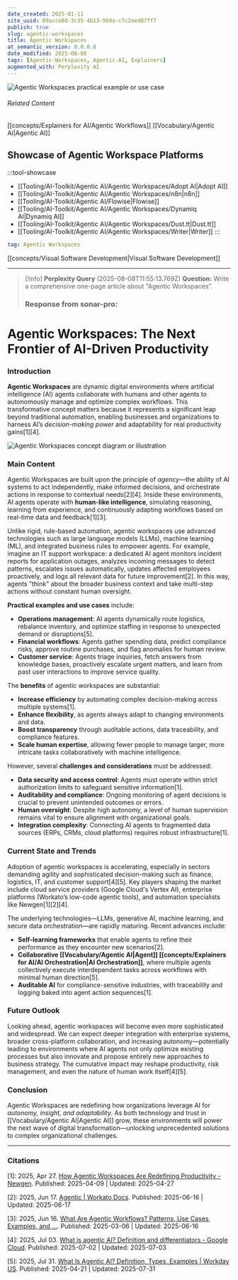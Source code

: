 ```yaml
---
date_created: 2025-01-11
site_uuid: 89acce8d-3c35-4b13-9b9a-c7c2eed87ff7
publish: true
slug: agentic-workspaces
title: Agentic Workspaces
at_semantic_version: 0.0.0.8
date_modified: 2025-08-08
tags: [Agentic-Workspaces, Agentic-AI, Explainers]
augmented_with: Perplexity AI
---
```

![Agentic Workspaces practical example or use case](https://newgensoft.com/wp-content/uploads/2025/03/Tenets-of-Agentic-Workspace-1024x840.jpg)

###### Related Content
[[concepts/Explainers for AI/Agentic Workflows]]
[[Vocabulary/Agentic AI|Agentic AI]]

## Showcase of Agentic Workspace Platforms
:::tool-showcase
- [[Tooling/AI-Toolkit/Agentic AI/Agentic Workspaces/Adopt AI|Adopt AI]]
- [[Tooling/AI-Toolkit/Agentic AI/Agentic Workspaces/n8n|n8n]]
- [[Tooling/AI-Toolkit/Agentic AI/Flowise|Flowise]]
- [[Tooling/AI-Toolkit/Agentic AI/Agentic Workspaces/Dynamiq AI|Dynamiq AI]]
- [[Tooling/AI-Toolkit/Agentic AI/Agentic Workspaces/Dust.tt|Dust.tt]]
- [[Tooling/AI-Toolkit/Agentic AI/Agentic Workspaces/Writer|Writer]]
:::


```yaml toolingGallery
tag: Agentic Workspaces
```

[[concepts/Visual Software Development|Visual Software Development]]



***
> [!info] **Perplexity Query** (2025-08-08T11:55:13.769Z)
> **Question:**
> Write a comprehensive one-page article about "Agentic Workspaces". 
> 
> ### **Response from sonar-pro**:

# **Agentic Workspaces: The Next Frontier of AI-Driven Productivity**

### Introduction

**Agentic Workspaces** are dynamic digital environments where artificial intelligence (AI) agents collaborate with humans and other agents to autonomously manage and optimize complex workflows. This transformative concept matters because it represents a significant leap beyond traditional automation, enabling businesses and organizations to harness AI’s *decision-making power* and adaptability for real productivity gains[1][4].

![Agentic Workspaces concept diagram or illustration](https://thecuberesearch.com/wp-content/uploads/244-_-Breaking-Analysis-_-How-Agentic-Platforms-Will-Redefine-Enterprise-Applications-14.jpg)

### Main Content

Agentic Workspaces are built upon the principle of *agency*—the ability of AI systems to act independently, make informed decisions, and orchestrate actions in response to contextual needs[2][4]. Inside these environments, AI agents operate with **human-like intelligence**, simulating reasoning, learning from experience, and continuously adapting workflows based on real-time data and feedback[1][3].

Unlike rigid, rule-based automation, agentic workspaces use advanced technologies such as large language models (LLMs), machine learning (ML), and integrated business rules to empower agents. For example, imagine an IT support workspace: a dedicated AI agent monitors incident reports for application outages, analyzes incoming messages to detect patterns, escalates issues automatically, updates affected employees proactively, and logs all relevant data for future improvement[2]. In this way, agents "think" about the broader business context and take multi-step actions without constant human oversight.

**Practical examples and use cases** include:
- **Operations management**: AI agents dynamically route logistics, rebalance inventory, and optimize staffing in response to unexpected demand or disruptions[5].
- **Financial workflows**: Agents gather spending data, predict compliance risks, approve routine purchases, and flag anomalies for human review.
- **Customer service**: Agents triage inquiries, fetch answers from knowledge bases, proactively escalate urgent matters, and learn from past user interactions to improve service quality.

The **benefits** of agentic workspaces are substantial:
- **Increase efficiency** by automating complex decision-making across multiple systems[1].
- **Enhance flexibility**, as agents always adapt to changing environments and data.
- **Boost transparency** through auditable actions, data traceability, and compliance features.
- **Scale human expertise**, allowing fewer people to manage larger, more intricate tasks collaboratively with machine intelligence.

However, several **challenges and considerations** must be addressed:
- **Data security and access control**: Agents must operate within strict authorization limits to safeguard sensitive information[1].
- **Auditability and compliance**: Ongoing monitoring of agent decisions is crucial to prevent unintended outcomes or errors.
- **Human oversight**: Despite high autonomy, a level of human supervision remains vital to ensure alignment with organizational goals.
- **Integration complexity**: Connecting AI agents to fragmented data sources (ERPs, CRMs, cloud platforms) requires robust infrastructure[1].

### Current State and Trends

Adoption of agentic workspaces is accelerating, especially in sectors demanding agility and sophisticated decision-making such as finance, logistics, IT, and customer support[4][5]. Key players shaping the market include cloud service providers (Google Cloud's Vertex AI), enterprise platforms (Workato’s low-code agentic tools), and automation specialists like Newgen[1][2][4].

The underlying technologies—LLMs, generative AI, machine learning, and secure data orchestration—are rapidly maturing. Recent advances include:
- **Self-learning frameworks** that enable agents to refine their performance as they encounter new scenarios[2].
- **Collaborative [[Vocabulary/Agentic AI|Agent]] [[concepts/Explainers for AI/AI Orchestration|AI Orchestration]]**, where multiple agents collectively execute interdependent tasks across workflows with minimal human direction[5].
- **Auditable AI** for compliance-sensitive industries, with traceability and logging baked into agent action sequences[1].

### Future Outlook

Looking ahead, agentic workspaces will become even more sophisticated and widespread. We can expect deeper integration with enterprise systems, broader cross-platform collaboration, and increasing autonomy—potentially leading to environments where AI agents not only optimize existing processes but also innovate and propose entirely new approaches to business strategy. The cumulative impact may reshape productivity, risk management, and even the nature of human work itself[4][5].

### Conclusion

Agentic Workspaces are redefining how organizations leverage AI for *autonomy, insight, and adaptability*. As both technology and trust in [[Vocabulary/Agentic AI|Agentic AI]] grow, these environments will power the next wave of digital transformation—unlocking unprecedented solutions to complex organizational challenges.

***


### Citations

[1]: 2025, Apr 27. [How Agentic Workspaces Are Redefining Productivity - Newgen](https://newgensoft.com/resources/article/agentic-workspaces/). Published: 2025-04-09 | Updated: 2025-04-27

[2]: 2025, Jun 17. [Agentic | Workato Docs](https://docs.workato.com/agentic/agentic.html). Published: 2025-06-16 | Updated: 2025-06-17

[3]: 2025, Jun 16. [What Are Agentic Workflows? Patterns, Use Cases, Examples, and ...](https://weaviate.io/blog/what-are-agentic-workflows). Published: 2025-03-06 | Updated: 2025-06-16

[4]: 2025, Jul 03. [What is agentic AI? Definition and differentiators - Google Cloud](https://cloud.google.com/discover/what-is-agentic-ai). Published: 2025-07-02 | Updated: 2025-07-03

[5]: 2025, Jul 31. [What Is Agentic AI? Definition, Types, Examples | Workday US](https://www.workday.com/en-us/topics/ai/agentic-ai.html). Published: 2025-04-21 | Updated: 2025-07-31

